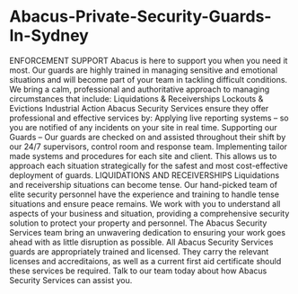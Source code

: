 # Abacus-Private-Security-Guards-In-Sydney
ENFORCEMENT SUPPORT Abacus is here to support you when you need it most. Our guards are highly trained in managing sensitive and emotional situations and will become part of your team in tackling difficult conditions. We bring a calm, professional and authoritative approach to managing circumstances that include: Liquidations &amp; Receiverships Lockouts &amp; Evictions Industrial Action Abacus Security Services ensure they offer professional and effective services by: Applying live reporting systems – so you are notified of any incidents on your site in real time.  Supporting our Guards – Our guards are checked on and assisted throughout their shift by our 24/7 supervisors, control room and response team.  Implementing tailor made systems and procedures for each site and client. This allows us to approach each situation strategically for the safest and most cost-effective deployment of guards.  LIQUIDATIONS AND RECEIVERSHIPS Liquidations and receivership situations can become tense. Our hand-picked team of elite security personnel have the experience and training to handle tense situations and ensure peace remains. We work with you to understand all aspects of your business and situation, providing a comprehensive security solution to protect your property and personnel.  The Abacus Security Services team bring an unwavering dedication to ensuring your work goes ahead with as little disruption as possible. All Abacus Security Services guards are appropriately trained and licensed. They carry the relevant licenses and accreditaions, as well as a current first aid certificate should these services be required. Talk to our team today about how Abacus Security Services can assist you.
